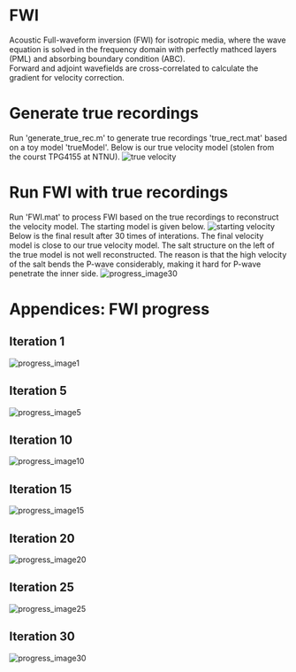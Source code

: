 # FWI
Acoustic Full-waveform inversion (FWI) for isotropic media, where the wave equation is solved in the frequency domain with perfectly mathced layers (PML) and absorbing boundary condition (ABC).\
Forward and adjoint wavefields are cross-correlated to calculate the gradient for velocity correction.

# Generate true recordings
Run 'generate_true_rec.m' to generate true recordings 'true_rect.mat' based on a toy model 'trueModel'. Below is our true velocity model (stolen from the courst TPG4155 at NTNU).
![true velocity](https://user-images.githubusercontent.com/45905048/68906553-f81c5b80-0744-11ea-90ab-1384d10d7f28.jpg)
# Run FWI with true recordings
Run 'FWI.mat' to process FWI based on the true recordings to reconstruct the velocity model. The starting model is given below.
![starting velocity](https://user-images.githubusercontent.com/45905048/68906711-855fb000-0745-11ea-812b-d576b0eb66ec.jpg)
Below is the final result after 30 times of interations. The final velocity model is close to our true velocity model. The salt structure on the left of the true model is not well reconstructed. The reason is that the high velocity of the salt bends the P-wave considerably, making it hard for P-wave penetrate the inner side. 
![progress_image30](https://user-images.githubusercontent.com/45905048/69831085-20698700-1228-11ea-8549-7efad1ab0dc1.png)
# Appendices: FWI progress
## Iteration 1
![progress_image1](https://user-images.githubusercontent.com/45905048/69831122-4bec7180-1228-11ea-96ea-f8493f29ddf2.png)
## Iteration 5
![progress_image5](https://user-images.githubusercontent.com/45905048/69831143-5c9ce780-1228-11ea-94d0-dcf456292c58.png)
## Iteration 10
![progress_image10](https://user-images.githubusercontent.com/45905048/69831155-69b9d680-1228-11ea-845b-2fe8027502cf.png)
## Iteration 15
![progress_image15](https://user-images.githubusercontent.com/45905048/69831162-73dbd500-1228-11ea-9aa2-8a4d9fa53bc2.png)
## Iteration 20
![progress_image20](https://user-images.githubusercontent.com/45905048/69831171-7d653d00-1228-11ea-82b8-7a560596ae7e.png)
## Iteration 25
![progress_image25](https://user-images.githubusercontent.com/45905048/69831180-89e99580-1228-11ea-908c-0aded1c15606.png)
## Iteration 30
![progress_image30](https://user-images.githubusercontent.com/45905048/69831186-9241d080-1228-11ea-90fe-0e9112de720c.png)

